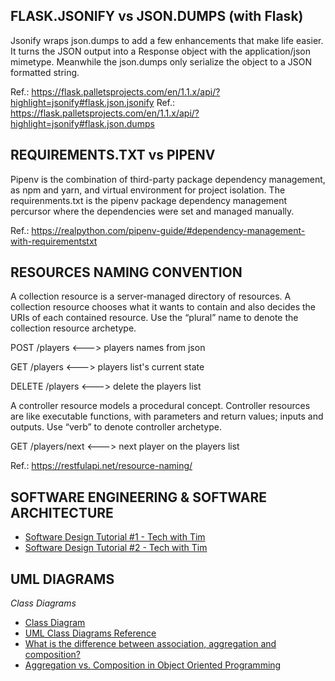 ## FLASK.JSONIFY vs JSON.DUMPS (with Flask)

Jsonify wraps json.dumps to add a few enhancements that make life easier. It turns the JSON output into a Response object with the application/json mimetype. Meanwhile the json.dumps only serialize the object to a JSON formatted string.

Ref.: https://flask.palletsprojects.com/en/1.1.x/api/?highlight=jsonify#flask.json.jsonify
Ref.: https://flask.palletsprojects.com/en/1.1.x/api/?highlight=jsonify#flask.json.dumps


## REQUIREMENTS.TXT vs PIPENV

Pipenv is the combination of third-party package dependency management, as npm and yarn, and virtual environment for project isolation. The requirenments.txt is the pipenv package dependency management percursor where the dependencies were set and managed manually.

Ref.: https://realpython.com/pipenv-guide/#dependency-management-with-requirementstxt


## RESOURCES NAMING CONVENTION

A collection resource is a server-managed directory of resources. A collection resource chooses what it wants to contain and also decides the URIs of each contained resource. Use the “plural” name to denote the collection resource archetype.

POST /players          <---> players names from json

GET  /players          <---> players list's current state 

DELETE  /players       <---> delete the players list

A controller resource models a procedural concept. Controller resources are like executable functions, with parameters and return values; inputs and outputs. Use “verb” to denote controller archetype.

GET  /players/next     <---> next player on the players list

Ref.: https://restfulapi.net/resource-naming/

## SOFTWARE ENGINEERING & SOFTWARE ARCHITECTURE

- [Software Design Tutorial #1 - Tech with Tim](https://www.youtube.com/watch?v=FLtqAi7WNBY)
- [Software Design Tutorial #2 - Tech with Tim](https://www.youtube.com/watch?v=6thjSbJcoUc)

## UML DIAGRAMS

*Class Diagrams*
- [Class Diagram](https://en.wikipedia.org/wiki/Class_diagram#Instance-level_relationships)
- [UML Class Diagrams Reference](https://www.uml-diagrams.org/class-reference.html)
- [What is the difference between association, aggregation and composition?](https://stackoverflow.com/a/34069760)
- [Aggregation vs. Composition in Object Oriented Programming](https://medium.com/swlh/aggregation-vs-composition-in-object-oriented-programming-3fa4fd471a9f)
